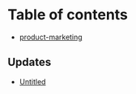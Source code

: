 # Table of contents

* [product-marketing](README.md)

## Updates

* [Untitled](updates/whats-new-flows.md)
